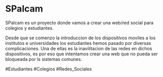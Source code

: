 # SPalcam 
SPalcam es un proyecto donde vamos a crear una web/red social para colegios y estudiantes.

Desde que se comenzo la introduccion de los dispositivos moviles a los institutos e universidades los estudiantes hemos pasado por diversas complicaciones. 
Una de ellas es la inavilitacion de las redes en dichos dispositivos, es por eso que intentamos crear una web que no pueda ser bloqueada por ls sistemas comunes.

#Estudiantes #Colegios #Redes_Sociales
